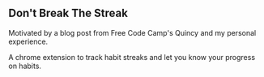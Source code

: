 ## Don't Break The Streak ##

Motivated by a blog post from Free Code Camp's Quincy and my personal experience.

A chrome extension to track habit streaks and let you know your progress on habits.

